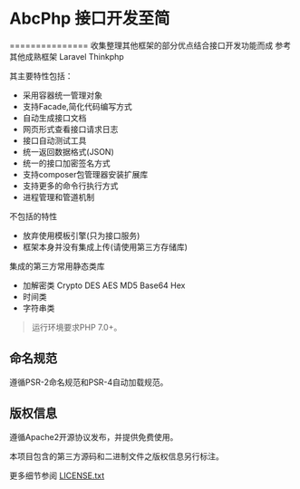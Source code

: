 # AbcPhp 接口开发至简
===============
收集整理其他框架的部分优点结合接口开发功能而成
参考其他成熟框架 Laravel Thinkphp

其主要特性包括：

 + 采用容器统一管理对象
 + 支持Facade,简化代码编写方式
 + 自动生成接口文档
 + 网页形式查看接口请求日志
 + 接口自动测试工具
 + 统一返回数据格式(JSON)
 + 统一的接口加密签名方式
 + 支持composer包管理器安装扩展库
 + 支持更多的命令行执行方式
 + 进程管理和管道机制
 
 
 不包括的特性
 
 + 放弃使用模板引擎(只为接口服务)
 + 框架本身并没有集成上传(请使用第三方存储库)


集成的第三方常用静态类库

+ 加解密类 Crypto DES AES MD5 Base64 Hex
+ 时间类
+ 字符串类

> 运行环境要求PHP 7.0+。




## 命名规范

遵循PSR-2命名规范和PSR-4自动加载规范。


## 版权信息

遵循Apache2开源协议发布，并提供免费使用。

本项目包含的第三方源码和二进制文件之版权信息另行标注。

更多细节参阅 [LICENSE.txt](LICENSE.txt)

